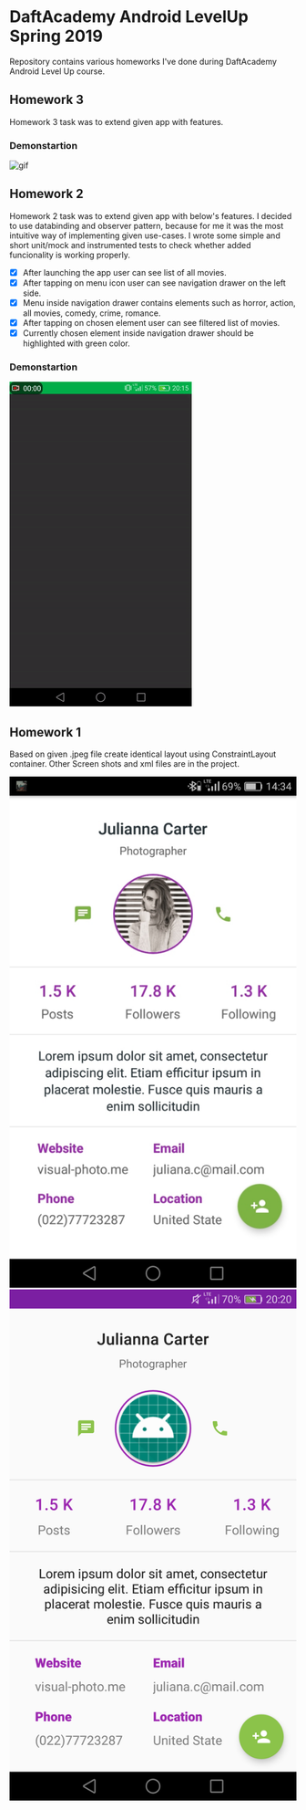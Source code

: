 
# DaftAcademy Android LevelUp Spring 2019
Repository contains various homeworks I've done during DaftAcademy Android Level Up course.

## Homework 3
Homework 3 task was to extend given app with features.

### Demonstartion
![gif](/Screenshots/ezgif.com-video-to-gif(1).gif)

## Homework 2
Homework 2 task was to extend given app with below's features. I decided to use databinding and observer pattern, because for me it was the most intuitive way of implementing given use-cases. I wrote some simple and short unit/mock and instrumented tests to check whether added funcionality is working properly.  
- [x] After launching the app user can see list of all movies.
- [x] After tapping on menu icon user can see navigation drawer on the left side.
- [x] Menu inside navigation drawer contains elements such as horror, action, all movies, comedy, crime, romance.
- [x] After tapping on chosen element user can see filtered list of movies.
- [x] Currently chosen element inside navigation drawer should be highlighted with green color.  

### Demonstartion
![gif](/Screenshots/ezgif.com-video-to-gif.gif)

## Homework 1
Based on given .jpeg file create identical layout using ConstraintLayout container. Other Screen shots and xml files are in the project.

![jpeg](/Screenshots/Screenshot_2019-03-12-14-34-30.png)
![mine](/Screenshots/Screenshot_2019-03-12-20-20-08.png)
